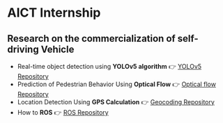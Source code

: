 # AICT Internship

## Research on the commercialization of self-driving Vehicle
- Real-time object detection using **YOLOv5 algorithm** 👉 <a href = 'https://github.com/winston1214/AICT/tree/master/yolov5'>YOLOv5 Repository</a>
- Prediction of Pedestrian Behavior Using **Optical Flow** 👉 <a href = 'https://github.com/winston1214/AICT/tree/master/Tram'>Optical flow Repository</a>
- Location Detection Using **GPS Calculation** 👉 <a href = 'https://github.com/winston1214/AICT/tree/master/Tram/geocoding'>Geocoding Repository</a>
- How to **ROS** 👉 <a href = 'https://github.com/winston1214/AICT/tree/master/ROS'>ROS Repository</a>
